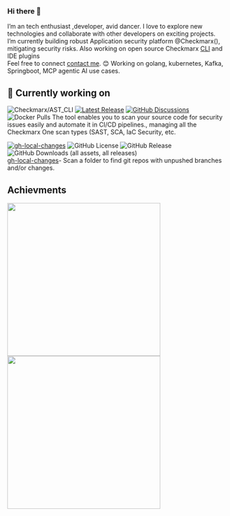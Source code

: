### Hi there 👋

I’m an tech enthusiast ,developer, avid dancer. I love to explore new technologies and collaborate with other developers on exciting projects.  
I’m currently building robust Application security platform @Checkmarx(), mitigating security risks. Also working on open source Checkmarx [CLI](https://github.com/Checkmarx/ast-cli) and IDE plugins  
Feel free to connect [contact me](https://www.linkedin.com/in/anjali-deore-002481193/). 😊
Working on golang, kubernetes, Kafka, Springboot, MCP agentic AI use cases.

## 🔭 Currently working on

![Checkmarx/AST_CLI](https://img.shields.io/static/v1?label=Go&message=Checkmarx/ast-cli&color=18aed6&logo=go&link=https://github.com/Checkmarx/ast-cli)
[![Latest Release](https://img.shields.io/github/v/release/checkmarx/ast-cli)](https://github.com/checkmarx/ast-cli/releases)
[![GitHub Discussions](https://img.shields.io/badge/chat-discussions-blue.svg?style=flat-square)](https://github.com/Checkmarx/ast-cli/discussions)  
![Docker Pulls](https://img.shields.io/docker/pulls/checkmarx/ast-cli) 
The tool enables you to scan your source code for security issues easily and automate it in CI/CD pipelines., managing all the Checkmarx One scan types (SAST, SCA, IaC Security, etc.


[![gh-local-changes](https://img.shields.io/static/v1?label=gh%20cli%20extension&message=baruchiro/gh-local-changes&color=eff1f3&logo=github&link=https://github.com/baruchiro/gh-local-changes)](https://github.com/baruchiro/gh-local-changes)
![GitHub License](https://img.shields.io/github/license/baruchiro/gh-local-changes)
![GitHub Release](https://img.shields.io/github/v/release/baruchiro/gh-local-changes)
![GitHub Downloads (all assets, all releases)](https://img.shields.io/github/downloads/baruchiro/gh-local-changes/total)  
[gh-local-changes](https://github.com/baruchiro/gh-local-changes)- Scan a folder to find git repos with unpushed branches and/or changes.




## Achievments

<p>
    <a href="https://vaunt.dev">
        <img src="https://api.vaunt.dev/v1/github/entities/cx-anjali-deore/contributions?format=svg" width="350" />
        <img src="https://api.vaunt.dev/v1/github/entities/cx-anjali-deore/achievements?format=svg&limit=3" width="350" />
    </a>
</p>
